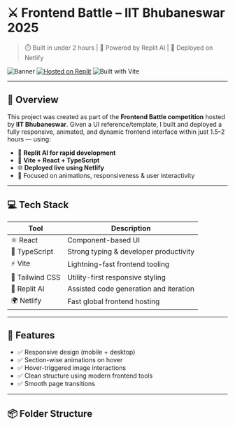 # ⚔️ Frontend Battle – IIT Bhubaneswar 2025

> ⏱️ Built in under 2 hours | 🧠 Powered by Replit AI | 🚀 Deployed on Netlify

![Banner](https://img.shields.io/badge/IIT%20Bhubaneswar-Frontend%20Battle-blue?style=for-the-badge)
[![Hosted on Replit](https://img.shields.io/badge/Replit-Live%20Demo-orange?style=for-the-badge&logo=replit)](https://0ce18d5e-f2a1-49a8-bfd4-6e8f082b367b-00-2n3uvlmotq6f4.janeway.replit.dev/)
![Built with Vite](https://img.shields.io/badge/Vite-TypeScript-yellow?style=for-the-badge)

---

## 📸 Overview

This project was created as part of the **Frontend Battle competition** hosted by **IIT Bhubaneswar**. Given a UI reference/template, I built and deployed a fully responsive, animated, and dynamic frontend interface within just 1.5–2 hours — using:

- 🚀 **Replit AI for rapid development**
- 🎯 **Vite + React + TypeScript**
- 🌐 **Deployed live using Netlify**
- 🎨 Focused on animations, responsiveness & user interactivity

---

## 💻 Tech Stack

| Tool | Description |
|------|-------------|
| ⚛️ React | Component-based UI |
| 🧠 TypeScript | Strong typing & developer productivity |
| ⚡ Vite | Lightning-fast frontend tooling |
| 🎨 Tailwind CSS | Utility-first responsive styling |
| 🤖 Replit AI | Assisted code generation and iteration |
| 🌍 Netlify | Fast global frontend hosting |

---

## 🌈 Features

- ✅ Responsive design (mobile + desktop)
- ✅ Section-wise animations on hover
- ✅ Hover-triggered image interactions
- ✅ Clean structure using modern frontend tools
- ✅ Smooth page transitions

---

## 📦 Folder Structure

